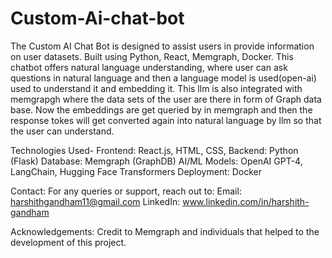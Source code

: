 # Custom-Ai-chat-bot
The Custom AI Chat Bot is designed to assist users in provide information on user datasets. Built using  Python, React, Memgraph, Docker. This chatbot offers natural language understanding, where user can ask questions in natural language and then a language model is used(open-ai) used to understand it and embedding it. This llm is also integrated with memgrapgh where the data sets of the user are there in form of Graph data base. Now the embeddings are get queried by in memgraph and then the response tokes will get converted again into natural language by llm so that the user can understand.

Technologies Used-
Frontend: React.js, HTML, CSS, 
Backend: Python (Flask)
Database: Memgraph (GraphDB)
AI/ML Models: OpenAI GPT-4, LangChain, Hugging Face Transformers
Deployment: Docker

Contact:
For any queries or support, reach out to:
Email: harshithgandham11@gmail.com
LinkedIn: www.linkedin.com/in/harshith-gandham

Acknowledgements:
Credit to Memgraph and individuals that helped to the development of this project.
